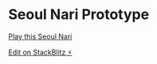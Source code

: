 # Seoul Nari Prototype

[Play this Seoul Nari](https://seoul-nari.stackblitz.io)

[Edit on StackBlitz ⚡️](https://stackblitz.com/edit/seoul-nari)